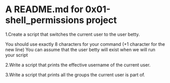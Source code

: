 # A README.md for 0x01-shell_permissions project

1.Create a script that switches the current user to the user betty.

You should use exactly 8 characters for your command (+1 character for the new line)
You can assume that the user betty will exist when we will run your script

2.Write a script that prints the effective username of the current user.

3.Write a script that prints all the groups the current user is part of.
